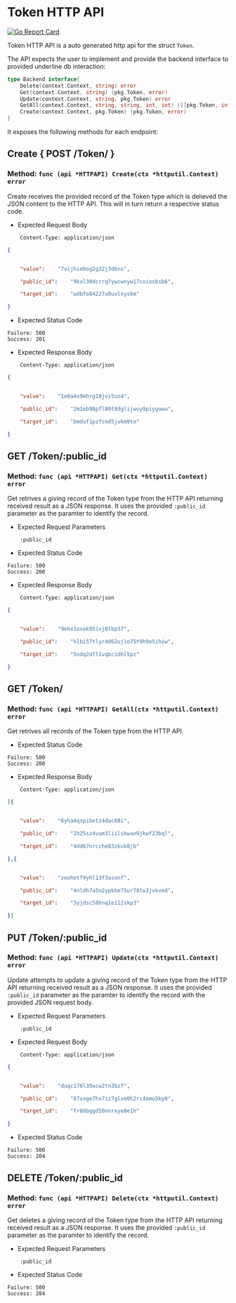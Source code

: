 Token HTTP API 
===============================

[![Go Report Card](https://goreportcard.com/badge/github.com/gokit/tenancykit/pkg/resources/tokenapi)](https://goreportcard.com/report/github.com/gokit/tenancykit/pkg/resources/tokenapi)

Token HTTP API is a auto generated http api for the struct `Token`.

The API expects the user to implement and provide the backend interface to provided underline db interaction:

```go
type Backend interface{
    Delete(context.Context, string) error
    Get(context.Context, string) (pkg.Token, error)
    Update(context.Context, string, pkg.Token) error
    GetAll(context.Context, string, string, int, int) ([]pkg.Token, int, error)
    Create(context.Context, pkg.Token) (pkg.Token, error)
}
```

It exposes the following methods for each endpoint:

## Create { POST /Token/ }
### Method: `func (api *HTTPAPI) Create(ctx *httputil.Context) error`

Create receives the provided record of the Token type which is delieved the 
JSON content to the HTTP API. This will in turn return a respective status code.

- Expected Request Body

```http
    Content-Type: application/json
```

```json
{


    "value":	"7vijhiebog2g32j3dbnx",

    "public_id":	"9kxl30dcrrq7ywcwnyw17coiosbsb6",

    "target_id":	"wdbfo84227u9uvlxyskm"

}
```

- Expected Status Code

```
Failure: 500
Success: 201
```

- Expected Response Body

```http
    Content-Type: application/json
```

```json
{


    "value":	"1e0a4o9mhrg18jvi5uz4",

    "public_id":	"2m1eb98pfl80t8dglijwuy9piyguwu",

    "target_id":	"bmduf1pzfsnd5jvkm9te"

}
```

## GET /Token/:public_id
### Method: `func (api *HTTPAPI) Get(ctx *httputil.Context) error`

Get retrives a giving record of the Token type from the HTTP API returning received result as a JSON
response. It uses the provided `:public_id` parameter as the paramter to identify the record.

- Expected Request Parameters

```
    :public_id
```

- Expected Status Code

```
Failure: 500
Success: 200
```

- Expected Response Body

```http
    Content-Type: application/json
```

```json
{


    "value":	"9ehx1oxak95ivj8tbp37",

    "public_id":	"hlbi57tlyr4d62uj1o75t9h9e5ihiw",

    "target_id":	"5ndq2dfl1vqbcidhl5pz"

}
```

## GET /Token/
### Method: `func (api *HTTPAPI) GetAll(ctx *httputil.Context) error`

Get retrives all records of the Token type from the HTTP API.

- Expected Status Code

```
Failure: 500
Success: 200
```

- Expected Response Body

```http
    Content-Type: application/json
```

```json
[{


    "value":	"6yha4qspibetz4dac68i",

    "public_id":	"2h25sz4vum3liilskwao9jkwf23bql",

    "target_id":	"4dd67nrcche83zkuk0jb"

},{


    "value":	"zeohotf9yhl13f3asonf",

    "public_id":	"4nldh7a5n2ypkbe75ur78tw3jvkved",

    "target_id":	"3yjdsc50hnq1ei12skp3"

}]
```

## PUT /Token/:public_id
### Method: `func (api *HTTPAPI) Update(ctx *httputil.Context) error`

Update attempts to update a giving record of the Token type from the HTTP API returning received result as a JSON
response. It uses the provided `:public_id` parameter as the paramter to identify the record with the provided JSON request body.

- Expected Request Parameters

```
    :public_id
```

- Expected Request Body

```http
    Content-Type: application/json
```

```json
{


    "value":	"duqc176l35wcw2tn3bzf",

    "public_id":	"87soge7hx7iz7glxe0h2rc4omu5ky0",

    "target_id":	"fr60bggd50nnrxye8e1h"

}
```

- Expected Status Code

```
Failure: 500
Success: 204
```

## DELETE /Token/:public_id
### Method: `func (api *HTTPAPI) Delete(ctx *httputil.Context) error`

Get deletes a giving record of the Token type from the HTTP API returning received result as a JSON
response. It uses the provided `:public_id` parameter as the paramter to identify the record.

- Expected Request Parameters

```
    :public_id
```

- Expected Status Code

```
Failure: 500
Success: 204
```

